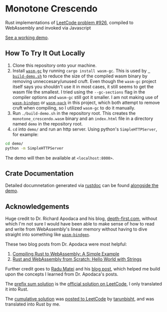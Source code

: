 # Monotone Crescendo

Rust implementations of [LeetCode problem #926](https://leetcode.com/problems/flip-string-to-monotone-increasing/), compiled to WebAssembly and invoked via Javascript

[See a working demo](https://hamburgchimps.github.io/monotone-crescendo/).

## How To Try It Out Locally

1. Clone this repository onto your machine.
2. Install [`wasm-gc`](https://github.com/alexcrichton/wasm-gc) by running `cargo install wasm-gc`. This is used by [` build-demo.sh`](build-demo.sh) to reduce the size of the compiled wasm binary by removing unneccesary/unused cruft. Even
though the `wasm-gc` project itself says you shouldn't use it in most cases, it still seems to get the wasm file the smallest. I tried using the `--gc-sections` flag in the compiler options and `wasm-gc` still got it smaller. I am not making use of [`wasm-bindgen`](https://github.com/rustwasm/wasm-bindgen) or [`wasm-pack`](https://github.com/rustwasm/wasm-pack) in this project, which both attempt to remove cruft when compiling, so I utilized `wasm-gc` to do it manually.
3. Run `./build-demo.sh` in the repository root. This creates the `monotone_crescendo.wasm` binary and an `index.html` file in a directory named `demo` in the repository root.
4. `cd` into `demo/` and run an http server. Using python's `SimpleHTTPServer`, for example:
```bash
cd demo/
python -m SimpleHTTPServer
```
The demo will then be available at `<localhost:8000>`.


## Crate Documentation

Detailed documnetation generated via [rustdoc](https://doc.rust-lang.org/rustdoc/index.html) can be found [alongside the demo](https://hamburgchimps.github.io/monotone-crescendo/doc/monotone_crescendo).

## Acknowledgements

Huge credit to Dr. Richard Apodaca and his blog, [depth-first.com](https://depth-first.com), without which I'm not sure I would have been able to make sense of how to read and write from WebAssembly's linear memory without having to dive straight into something like [`wasm-bindgen`](https://github.com/rustwasm/wasm-bindgen).

These two blog posts from Dr. Apodaca were most helpful:

1. [Compiling Rust to WebAssembly: A Simple Example](https://depth-first.com/articles/2020/06/29/compiling-rust-to-webassembly-a-simple-example/)
2. [Rust and WebAssembly from Scratch: Hello World with Strings](https://depth-first.com/articles/2020/07/07/rust-and-webassembly-from-scratch-hello-world-with-strings/)

Further credit goes to [Radu Matei](https://radu-matei.com) and his [blog post](https://radu-matei.com/blog/practical-guide-to-wasm-memory), which helped me build upon the concepts I learned from Dr. Apodaca's posts.

The [prefix sum solution](https://hamburgchimps.github.io/monotone-crescendo/doc/monotone_crescendo/solution/fn.monotone_crescendo_prefix_sums.html) is the [official solution on LeetCode](https://leetcode.com/problems/flip-string-to-monotone-increasing/solution/), I only translated it into Rust.

The [cumulative solution](https://hamburgchimps.github.io/monotone-crescendo/doc/monotone_crescendo/solution/fn.monototone_crescendo_cumulative.html) was [posted to LeetCode](https://leetcode.com/problems/flip-string-to-monotone-increasing/solution/725259) by [tarunbisht](https://leetcode.com/tarunbisht), and was translated into Rust by me.
